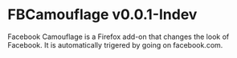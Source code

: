 # FBCamouflage v0.0.1-Indev
Facebook Camouflage is a Firefox add-on that changes the look of Facebook. It is automatically trigered by going on facebook.com.